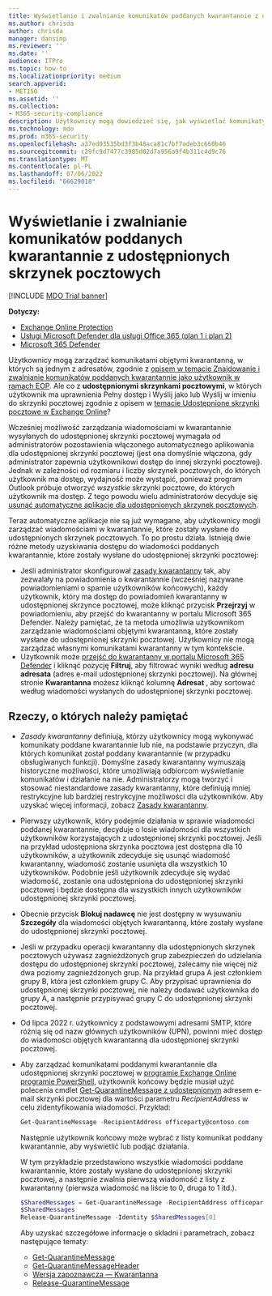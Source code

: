 ```yaml
---
title: Wyświetlanie i zwalnianie komunikatów poddanych kwarantannie z udostępnionych skrzynek pocztowych
ms.author: chrisda
author: chrisda
manager: dansimp
ms.reviewer: ''
ms.date: ''
audience: ITPro
ms.topic: how-to
ms.localizationpriority: medium
search.appverid:
- MET150
ms.assetid: ''
ms.collection:
- M365-security-compliance
description: Użytkownicy mogą dowiedzieć się, jak wyświetlać komunikaty poddane kwarantannie i działać na nich, które zostały wysłane do udostępnionych skrzynek pocztowych, do których mają uprawnienia.
ms.technology: mdo
ms.prod: m365-security
ms.openlocfilehash: a37ed03535bd3f3b48aca81c7bf7adeb3c660b46
ms.sourcegitcommit: c29fc9d7477c3985d02d7a956a9f4b311c4d9c76
ms.translationtype: MT
ms.contentlocale: pl-PL
ms.lasthandoff: 07/06/2022
ms.locfileid: "66629018"
---
```

# <a name="view-and-release-quarantined-messages-from-shared-mailboxes"></a>Wyświetlanie i zwalnianie komunikatów poddanych kwarantannie z udostępnionych skrzynek pocztowych

[!INCLUDE [MDO Trial banner](../includes/mdo-trial-banner.md)]

**Dotyczy:**
- [Exchange Online Protection](exchange-online-protection-overview.md)
- [Usługi Microsoft Defender dla usługi Office 365 (plan 1 i plan 2)](defender-for-office-365.md)
- [Microsoft 365 Defender](../defender/microsoft-365-defender.md)

Użytkownicy mogą zarządzać komunikatami objętymi kwarantanną, w których są jednym z adresatów, zgodnie z [opisem w temacie Znajdowanie i zwalnianie komunikatów poddanych kwarantannie jako użytkownik w ramach EOP](find-and-release-quarantined-messages-as-a-user.md). Ale co z **udostępnionymi skrzynkami pocztowymi**, w których użytkownik ma uprawnienia Pełny dostęp i Wyślij jako lub Wyślij w imieniu do skrzynki pocztowej zgodnie z opisem w [temacie Udostępnione skrzynki pocztowe w Exchange Online](/exchange/collaboration-exo/shared-mailboxes)?

Wcześniej możliwość zarządzania wiadomościami w kwarantannie wysyłanych do udostępnionej skrzynki pocztowej wymagała od administratorów pozostawienia włączonego automatycznego aplikowania dla udostępnionej skrzynki pocztowej (jest ona domyślnie włączona, gdy administrator zapewnia użytkownikowi dostęp do innej skrzynki pocztowej). Jednak w zależności od rozmiaru i liczby skrzynek pocztowych, do których użytkownik ma dostęp, wydajność może wystąpić, ponieważ program Outlook próbuje otworzyć _wszystkie_ skrzynki pocztowe, do których użytkownik ma dostęp. Z tego powodu wielu administratorów decyduje się [usunąć automatyczne aplikacje dla udostępnionych skrzynek pocztowych](/outlook/troubleshoot/profiles-and-accounts/remove-automapping-for-shared-mailbox).

Teraz automatyczne aplikacje nie są już wymagane, aby użytkownicy mogli zarządzać wiadomościami w kwarantannie, które zostały wysłane do udostępnionych skrzynek pocztowych. To po prostu działa. Istnieją dwie różne metody uzyskiwania dostępu do wiadomości poddanych kwarantannie, które zostały wysłane do udostępnionej skrzynki pocztowej:

- Jeśli administrator skonfigurował [zasady kwarantanny](quarantine-policies.md) tak, aby zezwalały na powiadomienia o kwarantannie (wcześniej nazywane powiadomieniami o spamie użytkowników końcowych), każdy użytkownik, który ma dostęp do powiadomień kwarantanny w udostępnionej skrzynce pocztowej, może kliknąć przycisk **Przejrzyj** w powiadomieniu, aby przejść do kwarantanny w portalu Microsoft 365 Defender. Należy pamiętać, że ta metoda umożliwia użytkownikom zarządzanie wiadomościami objętymi kwarantanną, które zostały wysłane do udostępnionej skrzynki pocztowej. Użytkownicy nie mogą zarządzać własnymi komunikatami kwarantanny w tym kontekście.
- Użytkownik może [przejść do kwarantanny w portalu Microsoft 365 Defender](find-and-release-quarantined-messages-as-a-user.md) i kliknąć pozycję **Filtruj**, aby filtrować wyniki według **adresu adresata** (adres e-mail udostępnionej skrzynki pocztowej). Na głównej stronie **Kwarantanna** możesz kliknąć kolumnę **Adresat** , aby sortować według wiadomości wysłanych do udostępnionej skrzynki pocztowej.

## <a name="things-to-keep-in-mind"></a>Rzeczy, o których należy pamiętać

- _Zasady kwarantanny_ definiują, którzy użytkownicy mogą wykonywać komunikaty poddane kwarantannie lub nie, na podstawie przyczyn, dla których komunikat został poddany kwarantannie (w przypadku obsługiwanych funkcji). Domyślne zasady kwarantanny wymuszają historyczne możliwości, które umożliwiają odbiorcom wyświetlanie komunikatów i działanie na nie. Administratorzy mogą tworzyć i stosować niestandardowe zasady kwarantanny, które definiują mniej restrykcyjne lub bardziej restrykcyjne możliwości dla użytkowników. Aby uzyskać więcej informacji, zobacz [Zasady kwarantanny](quarantine-policies.md).

- Pierwszy użytkownik, który podejmie działania w sprawie wiadomości poddanej kwarantannie, decyduje o losie wiadomości dla wszystkich użytkowników korzystających z udostępnionej skrzynki pocztowej. Jeśli na przykład udostępniona skrzynka pocztowa jest dostępna dla 10 użytkowników, a użytkownik zdecyduje się usunąć wiadomość kwarantanny, wiadomość zostanie usunięta dla wszystkich 10 użytkowników. Podobnie jeśli użytkownik zdecyduje się wydać wiadomość, zostanie ona udostępniona do udostępnionej skrzynki pocztowej i będzie dostępna dla wszystkich innych użytkowników udostępnionej skrzynki pocztowej.

- Obecnie przycisk **Blokuj nadawcę** nie jest dostępny w wysuwaniu **Szczegóły** dla wiadomości objętych kwarantanną, które zostały wysłane do udostępnionej skrzynki pocztowej.

- Jeśli w przypadku operacji kwarantanny dla udostępnionych skrzynek pocztowych używasz zagnieżdżonych grup zabezpieczeń do udzielania dostępu do udostępnionej skrzynki pocztowej, zalecamy nie więcej niż dwa poziomy zagnieżdżonych grup. Na przykład grupa A jest członkiem grupy B, która jest członkiem grupy C. Aby przypisać uprawnienia do udostępnionej skrzynki pocztowej, nie należy dodawać użytkownika do grupy A, a następnie przypisywać grupy C do udostępnionej skrzynki pocztowej.

- Od lipca 2022 r. użytkownicy z podstawowymi adresami SMTP, które różnią się od nazw głównych użytkowników (UPN), powinni mieć dostęp do wiadomości objętych kwarantanną dla udostępnionej skrzynki pocztowej.

- Aby zarządzać komunikatami poddanymi kwarantannie dla udostępnionej skrzynki pocztowej w [programie Exchange Online programie PowerShell](/powershell/exchange/connect-to-exchange-online-powershell), użytkownik końcowy będzie musiał użyć polecenia cmdlet [Get-QuarantineMessage z udostępnionym](/powershell/module/exchange/get-quarantinemessage) adresem e-mail skrzynki pocztowej dla wartości parametru _RecipientAddress_ w celu zidentyfikowania wiadomości. Przykład:

  ```powershell
  Get-QuarantineMessage -RecipientAddress officeparty@contoso.com
  ```

  Następnie użytkownik końcowy może wybrać z listy komunikat poddany kwarantannie, aby wyświetlić lub podjąć działania.

  W tym przykładzie przedstawiono wszystkie wiadomości poddane kwarantannie, które zostały wysłane do udostępnionej skrzynki pocztowej, a następnie zwalnia pierwszą wiadomość z listy z kwarantanny (pierwsza wiadomość na liście to 0, druga to 1 itd.).

  ```powershell
  $SharedMessages = Get-QuarantineMessage -RecipientAddress officeparty@contoso.com | select -ExpandProperty Identity
  $SharedMessages
  Release-QuarantineMessage -Identity $SharedMessages[0]
  ```

  Aby uzyskać szczegółowe informacje o składni i parametrach, zobacz następujące tematy:

  - [Get-QuarantineMessage](/powershell/module/exchange/get-quarantinemessage)
  - [Get-QuarantineMessageHeader](/powershell/module/exchange/get-quarantinemessageheader)
  - [Wersja zapoznawcza — Kwarantanna](/powershell/module/exchange/preview-quarantinemessage)
  - [Release-QuarantineMessage](/powershell/module/exchange/release-quarantinemessage)
